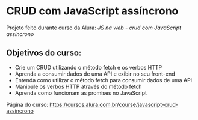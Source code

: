 # CRUD com JavaScript assíncrono


Projeto feito durante curso da Alura: *JS na web - crud com JavaScript assíncrono*

## Objetivos do curso:

- Crie um CRUD utilizando o método fetch e os verbos HTTP
- Aprenda a consumir dados de uma API e exibir no seu front-end
- Entenda como utilizar o método fetch para consumir dados de uma API
- Manipule os verbos HTTP através do método fetch
- Aprenda como funcionam as promises no JavaScript

Página do curso: https://cursos.alura.com.br/course/javascript-crud-assincrono



